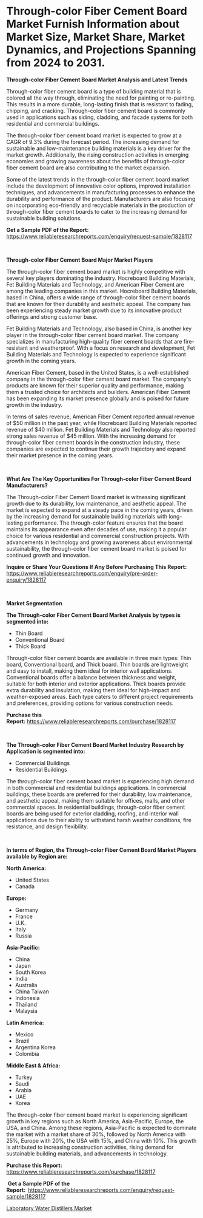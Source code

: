 <p><h1>Through-color Fiber Cement Board Market Furnish Information about Market Size, Market Share, Market Dynamics, and Projections Spanning from 2024 to 2031.</h1></p><p><strong>Through-color Fiber Cement Board Market Analysis and Latest Trends</strong></p>
<p><p>Through-color fiber cement board is a type of building material that is colored all the way through, eliminating the need for painting or re-painting. This results in a more durable, long-lasting finish that is resistant to fading, chipping, and cracking. Through-color fiber cement board is commonly used in applications such as siding, cladding, and facade systems for both residential and commercial buildings.</p><p>The through-color fiber cement board market is expected to grow at a CAGR of 9.3% during the forecast period. The increasing demand for sustainable and low-maintenance building materials is a key driver for the market growth. Additionally, the rising construction activities in emerging economies and growing awareness about the benefits of through-color fiber cement board are also contributing to the market expansion.</p><p>Some of the latest trends in the through-color fiber cement board market include the development of innovative color options, improved installation techniques, and advancements in manufacturing processes to enhance the durability and performance of the product. Manufacturers are also focusing on incorporating eco-friendly and recyclable materials in the production of through-color fiber cement boards to cater to the increasing demand for sustainable building solutions.</p></p>
<p><strong>Get a Sample PDF of the Report:&nbsp;</strong> <a href="https://www.reliableresearchreports.com/enquiry/request-sample/1828117">https://www.reliableresearchreports.com/enquiry/request-sample/1828117</a></p>
<p>&nbsp;</p>
<p><strong>Through-color Fiber Cement Board Major Market Players</strong></p>
<p><p>The through-color fiber cement board market is highly competitive with several key players dominating the industry. Hocreboard Building Materials, Fet Building Materials and Technology, and American Fiber Cement are among the leading companies in this market. Hocreboard Building Materials, based in China, offers a wide range of through-color fiber cement boards that are known for their durability and aesthetic appeal. The company has been experiencing steady market growth due to its innovative product offerings and strong customer base.</p><p>Fet Building Materials and Technology, also based in China, is another key player in the through-color fiber cement board market. The company specializes in manufacturing high-quality fiber cement boards that are fire-resistant and weatherproof. With a focus on research and development, Fet Building Materials and Technology is expected to experience significant growth in the coming years.</p><p>American Fiber Cement, based in the United States, is a well-established company in the through-color fiber cement board market. The company's products are known for their superior quality and performance, making them a trusted choice for architects and builders. American Fiber Cement has been expanding its market presence globally and is poised for future growth in the industry.</p><p>In terms of sales revenue, American Fiber Cement reported annual revenue of $50 million in the past year, while Hocreboard Building Materials reported revenue of $40 million. Fet Building Materials and Technology also reported strong sales revenue of $45 million. With the increasing demand for through-color fiber cement boards in the construction industry, these companies are expected to continue their growth trajectory and expand their market presence in the coming years.</p></p>
<p>&nbsp;</p>
<p><strong>What Are The Key Opportunities For Through-color Fiber Cement Board Manufacturers?</strong></p>
<p><p>The Through-color Fiber Cement Board market is witnessing significant growth due to its durability, low maintenance, and aesthetic appeal. The market is expected to expand at a steady pace in the coming years, driven by the increasing demand for sustainable building materials with long-lasting performance. The through-color feature ensures that the board maintains its appearance even after decades of use, making it a popular choice for various residential and commercial construction projects. With advancements in technology and growing awareness about environmental sustainability, the through-color fiber cement board market is poised for continued growth and innovation.</p></p>
<p><strong>Inquire or Share Your Questions If Any Before Purchasing This Report:</strong> <a href="https://www.reliableresearchreports.com/enquiry/pre-order-enquiry/1828117">https://www.reliableresearchreports.com/enquiry/pre-order-enquiry/1828117</a></p>
<p>&nbsp;</p>
<p><strong>Market Segmentation</strong></p>
<p><strong>The Through-color Fiber Cement Board Market Analysis by types is segmented into:</strong></p>
<p><ul><li>Thin Board</li><li>Conventional Board</li><li>Thick Board</li></ul></p>
<p><p>Through-color fiber cement boards are available in three main types: Thin board, Conventional board, and Thick board. Thin boards are lightweight and easy to install, making them ideal for interior wall applications. Conventional boards offer a balance between thickness and weight, suitable for both interior and exterior applications. Thick boards provide extra durability and insulation, making them ideal for high-impact and weather-exposed areas. Each type caters to different project requirements and preferences, providing options for various construction needs.</p></p>
<p><strong>Purchase this Report:&nbsp;</strong><a href="https://www.reliableresearchreports.com/purchase/1828117">https://www.reliableresearchreports.com/purchase/1828117</a></p>
<p>&nbsp;</p>
<p><strong>The Through-color Fiber Cement Board Market Industry Research by Application is segmented into:</strong></p>
<p><ul><li>Commercial Buildings</li><li>Residential Buildings</li></ul></p>
<p><p>The through-color fiber cement board market is experiencing high demand in both commercial and residential buildings applications. In commercial buildings, these boards are preferred for their durability, low maintenance, and aesthetic appeal, making them suitable for offices, malls, and other commercial spaces. In residential buildings, through-color fiber cement boards are being used for exterior cladding, roofing, and interior wall applications due to their ability to withstand harsh weather conditions, fire resistance, and design flexibility.</p></p>
<p>&nbsp;</p>
<p><strong>In terms of Region, the Through-color Fiber Cement Board Market Players available by Region are:</strong></p>
<p>
    <p> <strong> North America: </strong>
        <ul>
            <li>United States</li>
            <li>Canada</li>
        </ul>
        </p> 
    <p> <strong> Europe: </strong>
        <ul>
            <li>Germany</li>
            <li>France</li>
            <li>U.K.</li>
            <li>Italy</li>
            <li>Russia</li>
        </ul>
        </p> 
    <p> <strong> Asia-Pacific: </strong>
        <ul>
            <li>China</li>
            <li>Japan</li>
            <li>South Korea</li>
            <li>India</li>
            <li>Australia</li>
            <li>China Taiwan</li>
            <li>Indonesia</li>
            <li>Thailand</li>
            <li>Malaysia</li>
        </ul>
        </p> 
    <p> <strong> Latin America: </strong>
        <ul>
            <li>Mexico</li>
            <li>Brazil</li>
            <li>Argentina Korea</li>
            <li>Colombia</li>
        </ul>
        </p> 
    <p> <strong> Middle East & Africa: </strong>
        <ul>
            <li>Turkey</li>
            <li>Saudi</li>
            <li>Arabia</li>
            <li>UAE</li>
            <li>Korea</li>
        </ul>
    </p>
    </p>
<p><p>The through-color fiber cement board market is experiencing significant growth in key regions such as North America, Asia-Pacific, Europe, the USA, and China. Among these regions, Asia-Pacific is expected to dominate the market with a market share of 30%, followed by North America with 25%, Europe with 20%, the USA with 15%, and China with 10%. This growth is attributed to increasing construction activities, rising demand for sustainable building materials, and advancements in technology.</p></p>
<p><strong>Purchase this Report: </strong><a href="https://www.reliableresearchreports.com/purchase/1828117">https://www.reliableresearchreports.com/purchase/1828117</a></p>
<p>&nbsp;<strong>Get a Sample PDF of the Report:&nbsp;&nbsp;</strong><a href="https://www.reliableresearchreports.com/enquiry/request-sample/1828117">https://www.reliableresearchreports.com/enquiry/request-sample/1828117</a></p>
<p><strong></strong></p>
<p><p><a href="https://angry-finch-aaf.notion.site/Laboratory-Water-Distillers-Market-Size-Growth-and-Forecast-from-2024-2031-34021dc604f343fea0f26b0136c7c8e8">Laboratory Water Distillers Market</a></p></p>